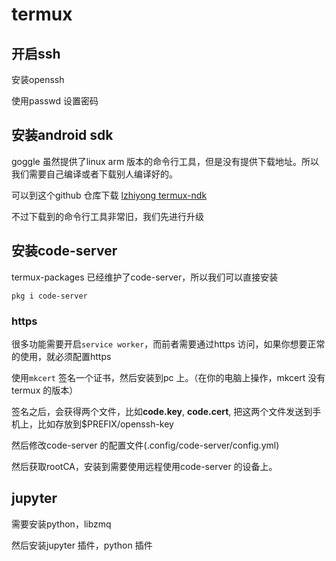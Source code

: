 # termux

## 开启ssh

安装openssh

使用passwd 设置密码

## 安装android sdk

goggle 虽然提供了linux arm 版本的命令行工具，但是没有提供下载地址。所以我们需要自己编译或者下载别人编译好的。

可以到这个github 仓库下载 [lzhiyong termux-ndk](https://github.com/lzhiyong/termux-ndk/releases)

不过下载到的命令行工具非常旧，我们先进行升级

## 安装code-server

termux-packages 已经维护了code-server，所以我们可以直接安装

```shell
pkg i code-server
```

### https

很多功能需要开启`service worker`，而前者需要通过https 访问，如果你想要正常的使用，就必须配置https

使用`mkcert` 签名一个证书，然后安装到pc 上。（在你的电脑上操作，mkcert 没有termux 的版本）

签名之后，会获得两个文件，比如**code.key**, **code.cert**, 把这两个文件发送到手机上，比如存放到$PREFIX/openssh-key

然后修改code-server 的配置文件(.config/code-server/config.yml)

然后获取rootCA，安装到需要使用远程使用code-server 的设备上。


## jupyter

需要安装python，libzmq

然后安装jupyter 插件，python 插件